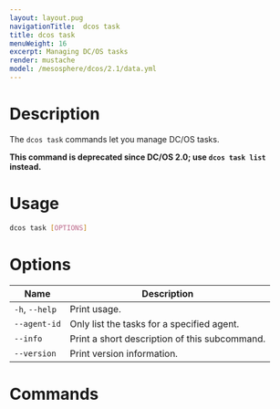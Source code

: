 ```yaml
---
layout: layout.pug
navigationTitle:  dcos task
title: dcos task
menuWeight: 16
excerpt: Managing DC/OS tasks
render: mustache
model: /mesosphere/dcos/2.1/data.yml
---
```


# Description

The `dcos task` commands let you manage DC/OS tasks.

**This command is deprecated since DC/OS 2.0; use `dcos task list` instead.**

# Usage

```bash
dcos task [OPTIONS]
```

# Options

| Name |  Description |
|---------|-------------|
| `-h`, `--help`  |    Print usage. |
| `--agent-id`  |    Only list the tasks for a specified agent. |
| `--info` |  Print a short description of this subcommand.|
| `--version` |  Print version information.|

# Commands

